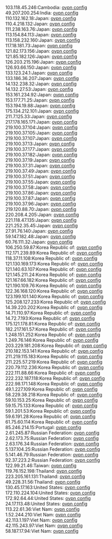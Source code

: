 103.118.45.246:Cambodia: [ovpn config](vpn/103_118_45_246.ovpn)  
49.207.200.254:India: [ovpn config](vpn/49_207_200_254.ovpn)  
110.132.162.18:Japan: [ovpn config](vpn/110_132_162_18.ovpn)  
110.4.218.132:Japan: [ovpn config](vpn/110_4_218_132.ovpn)  
111.238.163.76:Japan: [ovpn config](vpn/111_238_163_76.ovpn)  
113.154.84.113:Japan: [ovpn config](vpn/113_154_84_113.ovpn)  
113.158.232.160:Japan: [ovpn config](vpn/113_158_232_160.ovpn)  
117.18.181.73:Japan: [ovpn config](vpn/117_18_181_73.ovpn)  
121.82.173.156:Japan: [ovpn config](vpn/121_82_173_156.ovpn)  
121.85.182.126:Japan: [ovpn config](vpn/121_85_182_126.ovpn)  
126.203.215.196:Japan: [ovpn config](vpn/126_203_215_196.ovpn)  
126.93.66.150:Japan: [ovpn config](vpn/126_93_66_150.ovpn)  
133.123.24.1:Japan: [ovpn config](vpn/133_123_24_1.ovpn)  
133.186.36.207:Japan: [ovpn config](vpn/133_186_36_207.ovpn)  
14.132.238.32:Japan: [ovpn config](vpn/14_132_238_32.ovpn)  
14.132.27.53:Japan: [ovpn config](vpn/14_132_27_53.ovpn)  
153.161.234.92:Japan: [ovpn config](vpn/153_161_234_92.ovpn)  
153.177.71.25:Japan: [ovpn config](vpn/153_177_71_25.ovpn)  
153.194.19.88:Japan: [ovpn config](vpn/153_194_19_88.ovpn)  
175.134.212.101:Japan: [ovpn config](vpn/175_134_212_101.ovpn)  
211.7.125.33:Japan: [ovpn config](vpn/211_7_125_33.ovpn)  
217.178.165.171:Japan: [ovpn config](vpn/217_178_165_171.ovpn)  
219.100.37.104:Japan: [ovpn config](vpn/219_100_37_104.ovpn)  
219.100.37.105:Japan: [ovpn config](vpn/219_100_37_105.ovpn)  
219.100.37.107:Japan: [ovpn config](vpn/219_100_37_107.ovpn)  
219.100.37.13:Japan: [ovpn config](vpn/219_100_37_13.ovpn)  
219.100.37.177:Japan: [ovpn config](vpn/219_100_37_177.ovpn)  
219.100.37.182:Japan: [ovpn config](vpn/219_100_37_182.ovpn)  
219.100.37.19:Japan: [ovpn config](vpn/219_100_37_19.ovpn)  
219.100.37.31:Japan: [ovpn config](vpn/219_100_37_31.ovpn)  
219.100.37.49:Japan: [ovpn config](vpn/219_100_37_49.ovpn)  
219.100.37.51:Japan: [ovpn config](vpn/219_100_37_51.ovpn)  
219.100.37.55:Japan: [ovpn config](vpn/219_100_37_55.ovpn)  
219.100.37.58:Japan: [ovpn config](vpn/219_100_37_58.ovpn)  
219.100.37.86:Japan: [ovpn config](vpn/219_100_37_86.ovpn)  
219.100.37.87:Japan: [ovpn config](vpn/219_100_37_87.ovpn)  
219.100.37.96:Japan: [ovpn config](vpn/219_100_37_96.ovpn)  
219.120.88.70:Japan: [ovpn config](vpn/219_120_88_70.ovpn)  
220.208.4.205:Japan: [ovpn config](vpn/220_208_4_205.ovpn)  
221.118.47.135:Japan: [ovpn config](vpn/221_118_47_135.ovpn)  
221.252.35.45:Japan: [ovpn config](vpn/221_252_35_45.ovpn)  
27.91.76.140:Japan: [ovpn config](vpn/27_91_76_140.ovpn)  
59.147.182.48:Japan: [ovpn config](vpn/59_147_182_48.ovpn)  
60.76.111.32:Japan: [ovpn config](vpn/60_76_111_32.ovpn)  
106.250.59.87:Korea Republic of: [ovpn config](vpn/106_250_59_87.ovpn)  
112.171.239.89:Korea Republic of: [ovpn config](vpn/112_171_239_89.ovpn)  
118.37.11.108:Korea Republic of: [ovpn config](vpn/118_37_11_108.ovpn)  
121.130.169.173:Korea Republic of: [ovpn config](vpn/121_130_169_173.ovpn)  
121.140.63.107:Korea Republic of: [ovpn config](vpn/121_140_63_107.ovpn)  
121.145.211.24:Korea Republic of: [ovpn config](vpn/121_145_211_24.ovpn)  
121.167.66.182:Korea Republic of: [ovpn config](vpn/121_167_66_182.ovpn)  
121.190.109.76:Korea Republic of: [ovpn config](vpn/121_190_109_76.ovpn)  
122.36.168.120:Korea Republic of: [ovpn config](vpn/122_36_168_120.ovpn)  
123.199.101.140:Korea Republic of: [ovpn config](vpn/123_199_101_140.ovpn)  
125.208.127.233:Korea Republic of: [ovpn config](vpn/125_208_127_233.ovpn)  
14.39.220.202:Korea Republic of: [ovpn config](vpn/14_39_220_202.ovpn)  
14.71.110.97:Korea Republic of: [ovpn config](vpn/14_71_110_97.ovpn)  
14.72.7.193:Korea Republic of: [ovpn config](vpn/14_72_7_193.ovpn)  
175.121.178.81:Korea Republic of: [ovpn config](vpn/175_121_178_81.ovpn)  
182.217.161.57:Korea Republic of: [ovpn config](vpn/182_217_161_57.ovpn)  
1.248.151.252:Korea Republic of: [ovpn config](vpn/1_248_151_252.ovpn)  
1.249.76.146:Korea Republic of: [ovpn config](vpn/1_249_76_146.ovpn)  
203.229.181.208:Korea Republic of: [ovpn config](vpn/203_229_181_208.ovpn)  
210.182.153.141:Korea Republic of: [ovpn config](vpn/210_182_153_141.ovpn)  
211.219.115.183:Korea Republic of: [ovpn config](vpn/211_219_115_183.ovpn)  
211.225.57.219:Korea Republic of: [ovpn config](vpn/211_225_57_219.ovpn)  
220.79.112.236:Korea Republic of: [ovpn config](vpn/220_79_112_236.ovpn)  
222.111.88.66:Korea Republic of: [ovpn config](vpn/222_111_88_66.ovpn)  
222.232.187.118:Korea Republic of: [ovpn config](vpn/222_232_187_118.ovpn)  
222.98.171.148:Korea Republic of: [ovpn config](vpn/222_98_171_148.ovpn)  
49.1.227.109:Korea Republic of: [ovpn config](vpn/49_1_227_109.ovpn)  
58.229.38.218:Korea Republic of: [ovpn config](vpn/58_229_38_218.ovpn)  
59.10.153.25:Korea Republic of: [ovpn config](vpn/59_10_153_25.ovpn)  
59.15.75.133:Korea Republic of: [ovpn config](vpn/59_15_75_133.ovpn)  
59.1.201.53:Korea Republic of: [ovpn config](vpn/59_1_201_53.ovpn)  
59.6.191.28:Korea Republic of: [ovpn config](vpn/59_6_191_28.ovpn)  
61.75.60.114:Korea Republic of: [ovpn config](vpn/61_75_60_114.ovpn)  
85.246.214.15:Portugal: [ovpn config](vpn/85_246_214_15.ovpn)  
2.61.245.87:Russian Federation: [ovpn config](vpn/2_61_245_87.ovpn)  
2.62.173.75:Russian Federation: [ovpn config](vpn/2_62_173_75.ovpn)  
2.63.176.34:Russian Federation: [ovpn config](vpn/2_63_176_34.ovpn)  
5.137.104.25:Russian Federation: [ovpn config](vpn/5_137_104_25.ovpn)  
5.141.46.79:Russian Federation: [ovpn config](vpn/5_141_46_79.ovpn)  
92.37.223.2:Russian Federation: [ovpn config](vpn/92_37_223_2.ovpn)  
122.99.21.46:Taiwan: [ovpn config](vpn/122_99_21_46.ovpn)  
119.76.152.198:Thailand: [ovpn config](vpn/119_76_152_198.ovpn)  
223.205.161.131:Thailand: [ovpn config](vpn/223_205_161_131.ovpn)  
49.228.31.56:Thailand: [ovpn config](vpn/49_228_31_56.ovpn)  
130.45.17.163:United States: [ovpn config](vpn/130_45_17_163.ovpn)  
172.110.224.104:United States: [ovpn config](vpn/172_110_224_104.ovpn)  
172.92.64.44:United States: [ovpn config](vpn/172_92_64_44.ovpn)  
24.17.113.48:United States: [ovpn config](vpn/24_17_113_48.ovpn)  
113.22.61.36:Viet Nam: [ovpn config](vpn/113_22_61_36.ovpn)  
1.52.244.210:Viet Nam: [ovpn config](vpn/1_52_244_210.ovpn)  
42.113.1.197:Viet Nam: [ovpn config](vpn/42_113_1_197.ovpn)  
42.115.243.97:Viet Nam: [ovpn config](vpn/42_115_243_97.ovpn)  
58.187.17.94:Viet Nam: [ovpn config](vpn/58_187_17_94.ovpn)  
